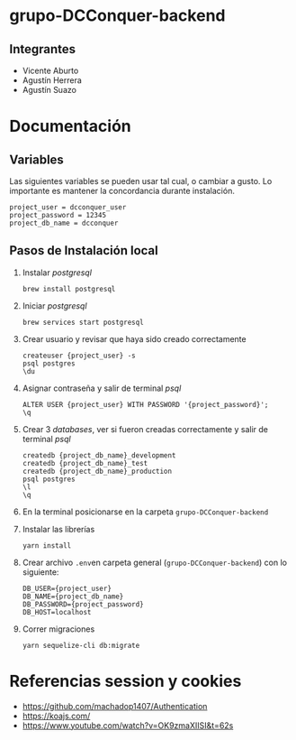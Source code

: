 
# grupo-DCConquer-backend
## Integrantes
* Vicente Aburto
* Agustín Herrera
* Agustín Suazo
# Documentación
## Variables
Las siguientes variables se pueden usar tal cual, o cambiar a gusto. Lo importante es mantener la concordancia durante instalación.
```
project_user = dcconquer_user
project_password = 12345
project_db_name = dcconquer
```
## Pasos de Instalación local
1. Instalar _postgresql_
    ```
    brew install postgresql
    ```
2. Iniciar _postgresql_
    ```
    brew services start postgresql
    ```
3. Crear usuario y revisar que haya sido creado correctamente
    ```
    createuser {project_user} -s
    psql postgres
    \du
    ```
4. Asignar contraseña y salir de terminal _psql_
    ```
    ALTER USER {project_user} WITH PASSWORD '{project_password}';
    \q
    ```
5. Crear 3 _databases_, ver si fueron creadas correctamente y salir de terminal _psql_
    ```
    createdb {project_db_name}_development
    createdb {project_db_name}_test
    createdb {project_db_name}_production
    psql postgres
    \l
    \q
    ```
6. En la terminal posicionarse en la carpeta ```grupo-DCConquer-backend```
7. Instalar las librerías 
    ```
    yarn install
    ```
8. Crear archivo ```.env```en carpeta general (```grupo-DCConquer-backend```) con lo siguiente:
    ```
    DB_USER={project_user}
    DB_NAME={project_db_name}
    DB_PASSWORD={project_password}
    DB_HOST=localhost
    ```

9. Correr migraciones
    ```
    yarn sequelize-cli db:migrate
    ```


# Referencias session y cookies
* https://github.com/machadop1407/Authentication
* https://koajs.com/
* https://www.youtube.com/watch?v=OK9zmaXIISI&t=62s